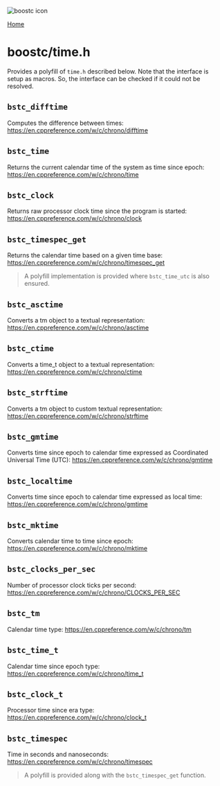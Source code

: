 ![boostc icon](https://tkellehe.github.io/boostc/images/boostc-icon.png)

[Home](https://tkellehe.github.io/boostc/docs/)

# boostc/time.h

Provides a polyfill of `time.h` described below.
Note that the interface is setup as macros.
So, the interface can be checked if it could not be resolved.


## `bstc_difftime`

Computes the difference between times: https://en.cppreference.com/w/c/chrono/difftime

## `bstc_time`

Returns the current calendar time of the system as time since epoch: https://en.cppreference.com/w/c/chrono/time

## `bstc_clock`

Returns raw processor clock time since the program is started: https://en.cppreference.com/w/c/chrono/clock

## `bstc_timespec_get`

Returns the calendar time based on a given time base: https://en.cppreference.com/w/c/chrono/timespec_get

 > A polyfill implementation is provided where `bstc_time_utc` is also ensured.

## `bstc_asctime`

Converts a tm object to a textual representation: https://en.cppreference.com/w/c/chrono/asctime

## `bstc_ctime`

Converts a time_t object to a textual representation: https://en.cppreference.com/w/c/chrono/ctime

## `bstc_strftime`

Converts a tm object to custom textual representation: https://en.cppreference.com/w/c/chrono/strftime

## `bstc_gmtime`

Converts time since epoch to calendar time expressed as Coordinated Universal Time (UTC): https://en.cppreference.com/w/c/chrono/gmtime

## `bstc_localtime`

Converts time since epoch to calendar time expressed as local time: https://en.cppreference.com/w/c/chrono/gmtime

## `bstc_mktime`

Converts calendar time to time since epoch: https://en.cppreference.com/w/c/chrono/mktime

## `bstc_clocks_per_sec`

Number of processor clock ticks per second: https://en.cppreference.com/w/c/chrono/CLOCKS_PER_SEC

## `bstc_tm`

Calendar time type: https://en.cppreference.com/w/c/chrono/tm

## `bstc_time_t`

Calendar time since epoch type: https://en.cppreference.com/w/c/chrono/time_t

## `bstc_clock_t`

Processor time since era type: https://en.cppreference.com/w/c/chrono/clock_t

## `bstc_timespec`

Time in seconds and nanoseconds: https://en.cppreference.com/w/c/chrono/timespec

 > A polyfill is provided along with the `bstc_timespec_get` function.
